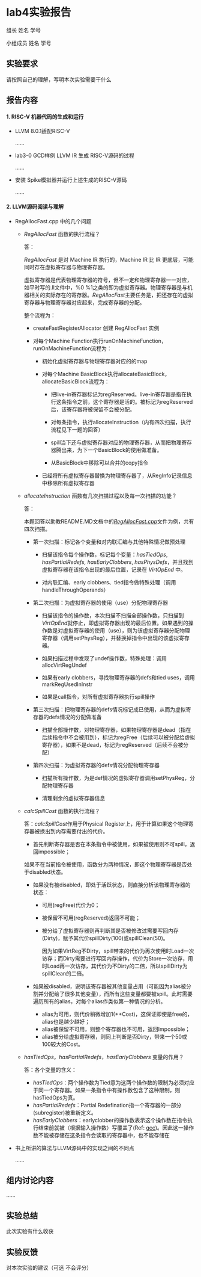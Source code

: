 # lab4实验报告

组长 姓名 学号

小组成员 姓名 学号

## 实验要求

请按照自己的理解，写明本次实验需要干什么

## 报告内容

#### 1. RISC-V 机器代码的生成和运行

- LLVM 8.0.1适配RISC-V

  ......

- lab3-0 GCD样例 LLVM IR 生成 RISC-V源码的过程

  ......

- 安装 Spike模拟器并运行上述生成的RISC-V源码

  ......

#### 2. LLVM源码阅读与理解

- RegAllocFast.cpp 中的几个问题

  * *RegAllocFast* 函数的执行流程？

    答：
    
    *RegAllocFast* 是对 Machine IR 执行的，Machine IR 比 IR 更底层，可能同时存在虚拟寄存器与物理寄存器。
    
    虚拟寄存器是代表物理寄存器的符号，但不一定和物理寄存器一一对应，如平时写的.ll文件中，%0 %1之类的即为虚拟寄存器。物理寄存器是与机器相关的实际存在的寄存器。*RegAllocFast*主要任务是，把还存在的虚拟寄存器与物理寄存器对应起来，完成寄存器的分配。
    
    整个流程为：

    - createFastRegisterAllocator 创建 RegAllocFast 实例
    
    - 对每个Machine Function执行runOnMachineFunction，runOnMachineFunction流程为：
    
        - 初始化虚拟寄存器与物理寄存器对应的的map
        
        - 对每个Machine BasicBlock执行allocateBasicBlock，allocateBasicBlock流程为：
        
            - 把live-in寄存器标记为regReserved。live-in寄存器是指在执行这条指令之前，这个寄存器是活的。被标记为regReserved后，该寄存器将被保留不会被分配。
            
            - 对每条指令，执行allocateInstruction（内有四次扫描，执行流程见下一题的回答）
            
            - spill当下还与虚拟寄存器对应的物理寄存器，从而把物理寄存器腾出来，为下一个BasicBlock的使用做准备。
            
            - 从BasicBlock中移除可以合并的copy指令
            
        - 已经将所有虚拟寄存器替换为物理寄存器了，从RegInfo记录信息中移除所有虚拟寄存器

  * *allocateInstruction* 函数有几次扫描过程以及每一次扫描的功能？

    答：
    
    本题回答以助教README.MD文档中的[*RegAllocFast.cpp*](https://github.com/llvm-mirror/llvm/blob/master/lib/CodeGen/RegAllocFast.cpp)文件为例，共有四次扫描。
    
    - 第一次扫描：标记各个变量和对内联汇编与其他特殊情况做预处理
    
      - 扫描该指令每个操作数，标记每个变量：*hasTiedOps*, *hasPartialRedefs, hasEarlyClobbers*, *hasPhysDefs*，并且找到虚拟寄存器在该指令出现的最后位置，记录在 *VirtOpEnd* 中。
      
      - 对内联汇编、early clobbers、tied指令做特殊处理（调用handleThroughOperands）
      
    - 第二次扫描：为虚拟寄存器的使用（use）分配物理寄存器
    
      - 扫描该指令的操作数，本次扫描不扫描全部操作数，只扫描到*VirtOpEnd*就停止，即虚拟寄存器出现的最后位置。如果遇到的操作数是对虚拟寄存器的使用（use），则为该虚拟寄存器分配物理寄存器（调用setPhysReg），并替换掉指令中出现的该虚拟寄存器。
      
      - 如果扫描过程中发现了undef操作数，特殊处理：调用allocVirtRegUndef
      
      - 如果有early clobbers，寻找物理寄存器的defs和tied uses，调用markRegUsedInInstr
      
      - 如果是call指令，对所有虚拟寄存器执行spill操作
      
    - 第三次扫描：把物理寄存器的defs情况标记成已使用，从而为虚拟寄存器的defs情况的分配做准备
    
        - 扫描全部操作数，对物理寄存器，如果物理寄存器是dead（指在后续指令中不会被用到），标记为regFree（后续可以被分配给虚拟寄存器），如果不是dead，标记为regReserved（后续不会被分配）
        
    - 第四次扫描：为虚拟寄存器的defs情况分配物理寄存器
    
        - 扫描所有操作数，为是def情况的虚拟寄存器调用setPhysReg，分配物理寄存器
        
        - 清理剩余的虚拟寄存器信息
        
  * *calcSpillCost* 函数的执行流程？

    答：*calcSpillCost*作用于Physical Register上，用于计算如果这个物理寄存器被换出到内存需要付出的代价。

    - 首先判断寄存器是否在本条指令中被使用，如果被使用则不可spill，返回impossible；

    如果不在当前指令被使用，函数分为两种情况，即这个物理寄存器是否处于disabled状态。

    - 如果没有被disabled，即处于活跃状态，则直接分析该物理寄存器的状态：

      - 可用(regFree)代价为0；

      - 被保留不可用(regReserved)返回不可能；

      - 被分给了虚拟寄存器则再判断其是否被修改过需要写回内存(Dirty)，赋予其代价spillDirty(100)或spillClean(50)。

        因为如果VirtReg不Dirty，spill带来的代价为再次使用时Load一次访存；而Dirty需要进行写回内存操作，代价为Store一次访存，用时Load再一次访存，其代价为不Dirty的二倍，所以spillDirty为spillClean的二倍。

    - 如果被disabled，说明该寄存器被其他变量占用（可能因为alias被分割并分配给了很多其他变量），而所有这些变量都要被spill。此时需要遍历所有的alias，对每个alias作类似第一种情况的分析。
      - alias为可用，则代价稍微增加1(++Cost)，这保证即使是free的，alias也是越少越好；
      - alias被保留不可用，则整个寄存器也不可用，返回Impossible；
      - alias被分给虚拟寄存器，则同上判断是否Dirty，带来一个50或100较大的Cost。

  * *hasTiedOps*，*hasPartialRedefs，hasEarlyClobbers* 变量的作用？

    答：各个变量的含义：
    
    - *hasTiedOps*：两个操作数为Tied意为这两个操作数的限制为必须对应于同一个寄存器。如果一条指令中有操作数包含了这种限制，则hasTiedOps为真。
    - *hasPartialRedefs*：Partial Redefination指一个寄存器的一部分(subregister)被重新定义。
    - *hasEarlyClobbers*：earlyclobber的操作数表示这个操作数在指令执行结束前就被（根据输入操作数）写覆盖了(Ref: [gcc](https://gcc.gnu.org/onlinedocs/gcc/Modifiers.html#Modifiers))。因此这一操作数不能被存储在这条指令会读取的寄存器中，也不能存储在

- 书上所讲的算法与LLVM源码中的实现之间的不同点

  ......



## 组内讨论内容

......

## 实验总结

此次实验有什么收获

## 实验反馈

对本次实验的建议（可选 不会评分）